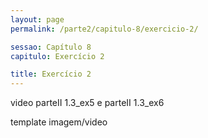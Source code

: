 ```yaml
---
layout: page
permalink: /parte2/capitulo-8/exercicio-2/

sessao: Capítulo 8
capitulo: Exercício 2

title: Exercício 2
---
```


video parteII 1.3_ex5 e parteII 1.3_ex6

template imagem/video
